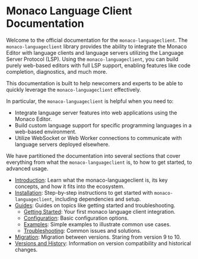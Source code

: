 # Monaco Language Client Documentation

Welcome to the official documentation for the `monaco-languageclient`. The `monaco-languageclient` library provides the ability to integrate the Monaco Editor with language clients and language servers utilizing the Language Server Protocol (LSP). Using the `monaco-languageclient`, you can build purely web-based editors with full LSP support, enabling features like code completion, diagnostics, and much more.

This documentation is built to help newcomers and experts to be able to quickly leverage the `monaco-languageclient` effectively.

In particular, the `monaco-languageclient` is helpful when you need to:

- Integrate language server features into web applications using the Monaco Editor.
- Build custom language support for specific programming languages in a web-based environment.
- Utilize WebSocket or Web Worker connections to communicate with language servers deployed elsewhere.

We have partitioned the documentation into several sections that cover everything from what the `monaco-languageclient` is, to how to get started, to advanced usage.

- [Introduction](./introduction.md): Learn what the monaco-languageclient is, its key concepts, and how it fits into the ecosystem.
- [Installation](./installation.md): Step-by-step instructions to get started with `monaco-languageclient`, including dependencies and setup.
- [Guides](./guides/index.md): Guides on topics like getting started and troubleshooting.
  - [Getting Started](./guides/getting-started.md): Your first monaco language client integration.
  - [Configuration](./guides/configuration.md): Basic configuration options.
  - [Examples](./guides/examples.md): Simple examples to illustrate common use cases.
  - [Troubleshooting](./guides/troubleshooting.md): Common issues and solutions.
- [Migration](./migration.md): Migration between versions. Staring from version 9 to 10.
- [Versions and History](./versions-and-history.md): Information on version compatibility and historical changes.
